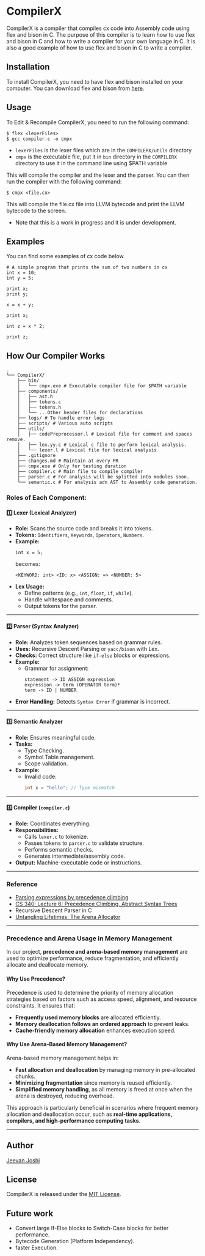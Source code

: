 # CompilerX

CompilerX is a compiler that compiles cx code into Assembly code using flex and bison in C. The purpose of this compiler is to learn how to use flex and bison in C and how to write a compiler for your own language in C. It is also a good example of how to use flex and bison in C to write a compiler.

## Installation

To install CompilerX, you need to have flex and bison installed on your computer. You can download flex and bison from [here](https://www.gnu.org/software/flex/bison.html).

## Usage

To Edit & Recompile CompilerX, you need to run the following command:

```
$ flex <lexerFiles>
$ gcc compiler.c -o cmpx
```
- `lexerFiles` is the lexer files which are in the `COMPILERX/utils` directory
- `cmpx` is the executable file, put it in `bin` directory in the `COMPILERX` directory to use it in the command line using $PATH variable

This will compile the compiler and the lexer and the parser. You can then run the compiler with the following command:

```
$ cmpx <file.cx>
```

This will compile the file.cx file into LLVM bytecode and print the LLVM bytecode to the screen.
- Note that this is a work in progress and it is under development.

## Examples

You can find some examples of cx code below.
```
# A simple program that prints the sum of two numbers in cx
int x = 10;
int y = 5;

print x;
print y;

x = x + y;

print x;

int z = x * 2;

print z;
```

## How Our Compiler Works


```
.
└── CompilerX/
    ├── bin/
    │   └── cmpx.exe # Executable compiler file for $PATH variable
    ├── components/
    │   ├── ast.h
    │   ├── tokens.c
    │   ├── tokens.h
    │   └── ...Other header files for declarations
    ├── logs/ # To handle error logs
    ├── scripts/ # Various auto scripts
    ├── utils/
    │   ├── codePreprocessor.l # Lexical file for comment and spaces remove.
    │   ├── lex.yy.c # Lexical c file to perform lexical analysis.
    │   └── lexer.l # Lexical file for lexical analysis
    ├── .gitignore
    ├── changes.md # Maintain at every PR
    ├── cmpx.exe # Only for testing duration
    ├── compiler.c # Main file to compile compiler
    ├── parser.c # For analysis will be splitted into modules soon.
    └── semantic.c # For analysis adn AST to Assembly code generation.

```
### **Roles of Each Component:**  

#### 1️⃣ **Lexer (Lexical Analyzer)**  
- **Role:** Scans the source code and breaks it into tokens.  
- **Tokens:** `Identifiers`, `Keywords`, `Operators`, `Numbers`.  
- **Example:**  
  ```plaintext
  int x = 5;
  ```
  becomes:  
  ```
  <KEYWORD: int> <ID: x> <ASSIGN: => <NUMBER: 5>
  ```
- **Lex Usage:**  
   - Define patterns (e.g., `int`, `float`, `if`, `while`).  
   - Handle whitespace and comments.  
   - Output tokens for the parser.

---

#### 2️⃣ **Parser (Syntax Analyzer)**  
- **Role:** Analyzes token sequences based on grammar rules.  
- **Uses:** Recursive Descent Parsing or `yacc/bison` with Lex.  
- **Checks:** Correct structure like `if-else` blocks or expressions.  
- **Example:**  
   - Grammar for assignment:  
     ```
     statement -> ID ASSIGN expression
     expression -> term (OPERATOR term)*
     term -> ID | NUMBER
     ```
- **Error Handling:** Detects `Syntax Error` if grammar is incorrect.

---

#### 3️⃣ **Semantic Analyzer**  
- **Role:** Ensures meaningful code.  
- **Tasks:**  
  - Type Checking.  
  - Symbol Table management.  
  - Scope validation.  
- **Example:**  
   - Invalid code:  
     ```c
     int x = "hello"; // Type mismatch
     ```

---

#### 4️⃣ **Compiler (`compiler.c`)**  
- **Role:** Coordinates everything.  
- **Responsibilities:**  
  - Calls `lexer.c` to tokenize.  
  - Passes tokens to `parser.c` to validate structure.  
  - Performs semantic checks.  
  - Generates intermediate/assembly code.  
- **Output:** Machine-executable code or instructions.

---

### Reference
- [Parsing expressions by precedence climbing](https://eli.thegreenplace.net/2012/08/02/parsing-expressions-by-precedence-climbing)
- [CS 340: Lecture 6: Precedence Climbing, Abstract Syntax Trees](https://ycpcs.github.io/cs340-fall2018/lectures/lecture06.html)
- Recursive Descent Parser in C
- [Untangling Lifetimes: The Arena Allocator](https://www.rfleury.com/p/untangling-lifetimes-the-arena-allocator)
--- 

### **Precedence and Arena Usage in Memory Management**  

In our project, **precedence and arena-based memory management** are used to optimize performance, reduce fragmentation, and efficiently allocate and deallocate memory.  

#### **Why Use Precedence?**  
Precedence is used to determine the priority of memory allocation strategies based on factors such as access speed, alignment, and resource constraints. It ensures that:  
- **Frequently used memory blocks** are allocated efficiently.  
- **Memory deallocation follows an ordered approach** to prevent leaks.  
- **Cache-friendly memory allocation** enhances execution speed.  

#### **Why Use Arena-Based Memory Management?**  
Arena-based memory management helps in:  
- **Fast allocation and deallocation** by managing memory in pre-allocated chunks.  
- **Minimizing fragmentation** since memory is reused efficiently.  
- **Simplified memory handling**, as all memory is freed at once when the arena is destroyed, reducing overhead.  

This approach is particularly beneficial in scenarios where frequent memory allocation and deallocation occur, such as **real-time applications, compilers, and high-performance computing tasks**.  

---

## Author
[Jeevan Joshi](https://github.com/jeevanjoshi4434)

## License

CompilerX is released under the [MIT License](https://opensource.org/licenses/MIT).

## Future work
- Convert large If-Else blocks to Switch-Case blocks for better performance.
- Bytecode Generation (Platform Independency).
- faster Execution.
